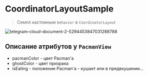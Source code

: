 # CoordinatorLayoutSample

> Семпл кастомным `behavior` в `CoordinatorLayout`

![telegram-cloud-document-2-5294453847031288788](https://user-images.githubusercontent.com/54765046/158161731-f19b9ecf-a32c-4653-9903-321fa768c3d2.gif)

## Описание атрибутов у `PacmanView`
- pacmanColor - цвет Pacman'а
- ghostColor - цвет призрака
- isEating - положение Pacman'а - кушает или в предвкушении...
